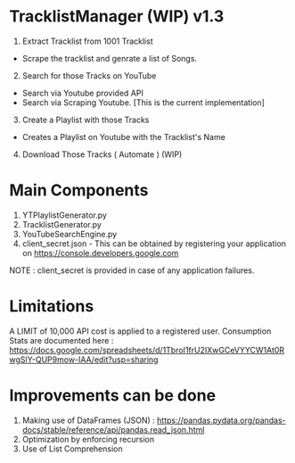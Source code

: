 # TracklistManager (WIP) v1.3
1. Extract Tracklist from 1001 Tracklist
- Scrape the tracklist and genrate a list of Songs.

2. Search for those Tracks on YouTube
- Search via Youtube provided API
- Search via Scraping Youtube. [This is the current implementation]

3. Create a Playlist with those Tracks
- Creates a Playlist on Youtube with the Tracklist's Name

4. Download Those Tracks ( Automate ) (WIP)

# Main Components
1. YTPlaylistGenerator.py
2. TracklistGenerator.py
3. YouTubeSearchEngine.py
4. client_secret.json - This can be obtained by registering your application on https://console.developers.google.com

NOTE : client_secret is provided in case of any application failures. 

# Limitations
A LIMIT of 10,000 API cost is applied to a registered user.
Consumption Stats are documented here : https://docs.google.com/spreadsheets/d/1TbroI1frU2IXwGCeVYYCW1At0RwgSlY-QUP9mow-IAA/edit?usp=sharing

# Improvements can be done
1. Making use of DataFrames (JSON) : https://pandas.pydata.org/pandas-docs/stable/reference/api/pandas.read_json.html
2. Optimization by enforcing recursion
3. Use of List Comprehension

